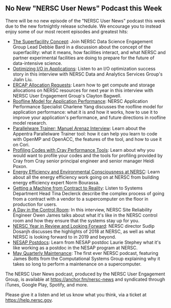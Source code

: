 ## No New "NERSC User News" Podcast this Week

There will be no new episode of the "NERSC User News" podcast this week due to
the new fortnightly release schedule. We encourage you to instead enjoy some of 
our most recent episodes and greatest hits:
- [The Superfacility Concept](https://anchor.fm/nersc-news/episodes/The-Superfacility-Concept-Debbie-Bard-Interview-e5a5th/a-amoglk):
Join NERSC Data Science Engagement Group Lead Debbie Bard in a discussion about
the concept of the superfacility: what it means, how facilities interact, and
what NERSC and partner experimental facilities are doing to prepare for the
future of data-intensive science.
- [Optimizing I/O in Applications](https://anchor.fm/nersc-news/episodes/Optimizing-IO-in-Applications-Jialin-Liu-Interview-e50nvm):
Listen to an I/O optimization success story in this interview with NERSC Data
and Analytics Services Group's Jialin Liu.
- [ERCAP Allocation Requests](https://anchor.fm/nersc-news/episodes/ERCAP-Allocation-Requests-Clayton-Bagwell-Interview-e4u09l):
Learn how to get compute and storage allocations on NERSC resources for next
year in this interview with NERSC User Engagement Group's Clayton Bagwell.
- [Roofline Model for Application Performance](https://anchor.fm/nersc-news/episodes/Roofline-Model-for-Application-Performance-Charlene-Yang-Interview-e4osl1):
NERSC Application Performance Specialist Charlene Yang discusses the roofline 
model for application performance: what it is and how it works, how to use it to
improve your application's performance, and future directions in roofline model 
research.
- [Parallelware Trainer; Manuel Arenaz Interview](https://anchor.fm/nersc-news/episodes/Parallelware-Trainer-Manuel-Arenaz-Interview-e4g46r): 
Learn about the Appentra Parallelware Trainer tool: how it can help you learn to
code with OpenMP and OpenACC, the features of the tool, and how to use it on 
Cori.
- [Profiling Codes with Cray Performance Tools](https://anchor.fm/nersc-news/episodes/Profiling-Codes-with-Cray-Performance-Tools-Heidi-Poxon-Interview-e42veg):
Learn about why you would want to profile your codes and the tools for profiling
provided by Cray from Cray senior principal engineer and senior manager Heidi
Poxon.
- [Energy Efficiency and Environmental Consciousness at NERSC](https://anchor.fm/nersc-news/episodes/Energy-Efficiency-and-Environmental-Consciousness-at-NERSC--Norm-Bourassa-Interview-e35tfp):
Learn about all the energy efficiency work going on at NERSC from building
energy efficiency expert Norm Bourassa.
- [Getting a Machine from Contract to Reality](https://anchor.fm/nersc-news/episodes/Getting-a-Machine-from-Contract-to-Reality--Tina-Declerck-Interview-e307eg/a-a9521c):
Listen to Systems Department Head Tina Declerck describe the complex process of 
going from a contract with a vendor to a supercomputer on the floor in 
production for users.
- [A Day in the Control Room](https://anchor.fm/nersc-news/episodes/A-Day-in-the-Control-Room--Interview-with-Owen-James-e2uh9v/a-a8rppe):
In this interview, NERSC Site Reliability Engineer Owen James talks about what
it's like in the NERSC control room and how they ensure that the systems stay
up for you.
- [NERSC Year in Review and Looking Forward](https://anchor.fm/nersc-news/episodes/NERSC-Year-in-Review-and-Looking-Forward--Sudip-Dosanjh-Interview-e2t6an/a-a8iuj8):
NERSC director Sudip Dosanjh discusses the highlights of 2018 at NERSC, as well
as what NERSC is looking forward to in 2019 and beyond.
- [NESAP Postdocs](https://anchor.fm/nersc-news/episodes/NESAP-Postdocs--Laurie-Stephey-Interview-e2lsg0):
Learn from NESAP postdoc Laurie Stephey what it's like working as a postdoc in
the NESAP program at NERSC.
- [May Quarterly Maintenance](https://anchor.fm/nersc-news/episodes/May-Quarterly-Maintenance--James-Botts-Interview-e1ec2g/a-a3cfi7):
The first ever NERSC podcast, featuring James Botts from the Computational
Systems Group explaining why it takes so long to perform a maintenance on a
supercomputer.

The NERSC User News podcast, produced by the NERSC User Engagement Group, is 
available at <https://anchor.fm/nersc-news> and syndicated through iTunes, 
Google Play, Spotify, and more. 

Please give it a listen and let us know what you think, via a ticket at
<https://help.nersc.gov>.
